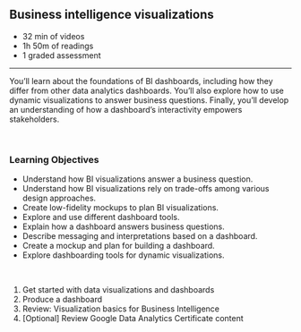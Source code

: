 ## Business intelligence visualizations

- 32 min of videos
- 1h 50m of readings
- 1 graded assessment

<hr>

You’ll learn about the foundations of BI dashboards, including how they differ from other data analytics dashboards. You’ll also explore how to use dynamic visualizations to answer business questions. Finally, you’ll develop an understanding of how a dashboard’s interactivity empowers stakeholders.

<br>

### Learning Objectives

- Understand how BI visualizations answer a business question.
- Understand how BI visualizations rely on trade-offs among various design approaches.
- Create low-fidelity mockups to plan BI visualizations.
- Explore and use different dashboard tools.
- Explain how a dashboard answers business questions.
- Describe messaging and interpretations based on a dashboard.
- Create a mockup and plan for building a dashboard.
- Explore dashboarding tools for dynamic visualizations.

<br>

1. Get started with data visualizations and dashboards
2. Produce a dashboard
3. Review: Visualization basics for Business Intelligence
4. [Optional] Review Google Data Analytics Certificate content
